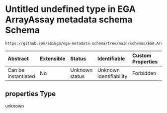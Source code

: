 # Untitled undefined type in EGA ArrayAssay metadata schema Schema

```txt
https://github.com/EbiEga/ega-metadata-schema/tree/main/schemas/EGA.ArrayAssay.json#/properties/object_id/allOf/1/properties
```



| Abstract            | Extensible | Status         | Identifiable            | Custom Properties | Additional Properties | Access Restrictions | Defined In                                                                |
| :------------------ | :--------- | :------------- | :---------------------- | :---------------- | :-------------------- | :------------------ | :------------------------------------------------------------------------ |
| Can be instantiated | No         | Unknown status | Unknown identifiability | Forbidden         | Allowed               | none                | [EGA.ArrayAssay.json*](../out/EGA.ArrayAssay.json "open original schema") |

## properties Type

unknown
